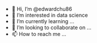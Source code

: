 - 👋 Hi, I’m @edwardchu86
- 👀 I’m interested in data science
- 🌱 I’m currently learning ...
- 💞️ I’m looking to collaborate on ...
- 📫 How to reach me ...

<!---
edwardchu86/edwardchu86 is a ✨ special ✨ repository because its `README.md` (this file) appears on your GitHub profile.
You can click the Preview link to take a look at your changes.
--->
